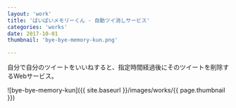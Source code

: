 ```yaml
---
layout: 'work'
title: 'ばいばいメモリーくん - 自動ツイ消しサービス'
categories: 'works'
date: 2017-10-01
thumbnail: 'bye-bye-memory-kun.png'

---
```


自分で自分のツイートをいいねすると、指定時間経過後にそのツイートを削除するWebサービス。

![bye-bye-memory-kun]({{ site.baseurl }}/images/works/{{ page.thumbnail }})


